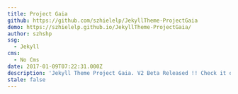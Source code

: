 ```yaml
---
title: Project Gaia
github: https://github.com/szhielelp/JekyllTheme-ProjectGaia
demo: https://szhielelp.github.io/JekyllTheme-ProjectGaia/
author: szhshp
ssg:
  - Jekyll
cms:
  - No Cms
date: 2017-01-09T07:22:31.000Z
description: 'Jekyll Theme Project Gaia. V2 Beta Released !! Check it out -> '
stale: false
---
```

